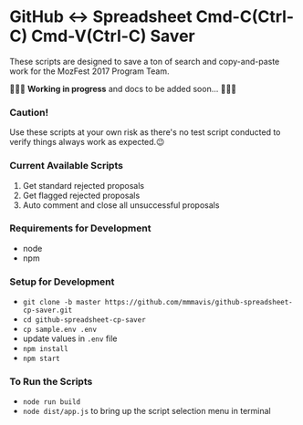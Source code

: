 # GitHub <-> Spreadsheet Cmd-C(Ctrl-C) Cmd-V(Ctrl-C) Saver

These scripts are designed to save a ton of search and copy-and-paste work for the MozFest 2017 Program Team.

🔺🔺🔺 **Working in progress** and docs to be added soon... 🔺🔺🔺

### Caution!

Use these scripts at your own risk as there's no test script conducted to verify things always work as expected.:wink:

### Current Available Scripts

1. Get standard rejected proposals
2. Get flagged rejected proposals
3. Auto comment and close all unsuccessful proposals

### Requirements for Development

- node
- npm

### Setup for Development

- `git clone -b master https://github.com/mmmavis/github-spreadsheet-cp-saver.git`
- `cd github-spreadsheet-cp-saver`
- `cp sample.env .env`
- update values in `.env` file
- `npm install`
- `npm start`

### To Run the Scripts

- `node run build`
- `node dist/app.js` to bring up the script selection menu in terminal
